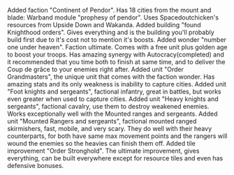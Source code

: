 Added faction "Continent of Pendor". Has 18 cities from the mount and blade: Warband module "prophesy of pendor". Uses Spacedoutchicken's resources from Upside Down and Wakanda.
Added building "found Knighthood orders". Gives everything and is the building you'll probably build first due to it's cost not to mention it's boosts.
Added wonder "number one under heaven". Faction ultimate. Comes with a free unit plus golden age to boost your troops. Has amazing synergy with Autocracy(completed) and it recommended that you time both to finish at same time, and to deliver the Coup de grâce to your enemies right after.
Added unit "Order Grandmasters", the unique unit that comes with the faction wonder. Has amazing stats and its only weakness is inability to capture cities.
Added unit "Foot knights and sergeants", factional infantry, great in battles, but works even greater when used to capture cities.
Added unit "Heavy knights and sergeants", factional cavalry, use them to destroy weakened enemies. Works exceptionally well with the Mounted ranges and sergeants.
Added unit "Mounted Rangers and sergeants", factional mounted ranged skirmishers, fast, mobile, and very scary. They do well with their heavy counterparts, for both have same max movement points and the rangers will wound the enemies so the heavies can finish them off.
Added tile improvement "Order Stronghold". The ultimate improvement, gives everything, can be built everywhere except for resource tiles and even has defensive bonuses.
